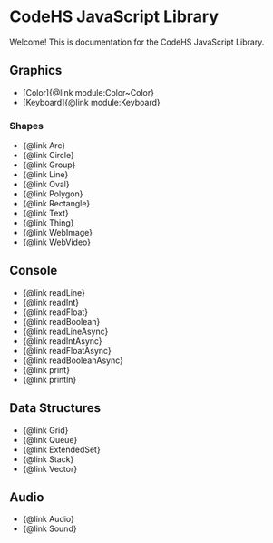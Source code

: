 # CodeHS JavaScript Library

Welcome! This is documentation for the CodeHS JavaScript Library.

## Graphics

-   [Color]{@link module:Color~Color}
-   [Keyboard]{@link module:Keyboard}

### Shapes

-   {@link Arc}
-   {@link Circle}
-   {@link Group}
-   {@link Line}
-   {@link Oval}
-   {@link Polygon}
-   {@link Rectangle}
-   {@link Text}
-   {@link Thing}
-   {@link WebImage}
-   {@link WebVideo}

## Console

-   {@link readLine}
-   {@link readInt}
-   {@link readFloat}
-   {@link readBoolean}
-   {@link readLineAsync}
-   {@link readIntAsync}
-   {@link readFloatAsync}
-   {@link readBooleanAsync}
-   {@link print}
-   {@link println}

## Data Structures

-   {@link Grid}
-   {@link Queue}
-   {@link ExtendedSet}
-   {@link Stack}
-   {@link Vector}

## Audio

-   {@link Audio}
-   {@link Sound}
